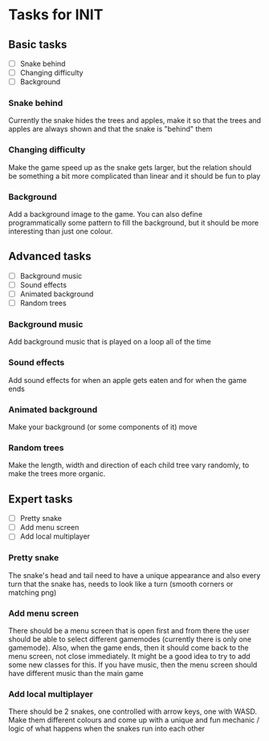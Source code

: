 # Tasks for INIT
## Basic tasks
- [ ] Snake behind
- [ ] Changing difficulty
- [ ] Background

### Snake behind
Currently the snake hides the trees and apples, make it so that the trees and apples are always shown and that the snake is "behind" them
### Changing difficulty
Make the game speed up as the snake gets larger, but the relation should be something a bit more complicated than linear and it should be fun to play
### Background
Add a background image to the game. You can also define programmatically some pattern to fill the background, but it should be more interesting than just one colour.

## Advanced tasks
- [ ] Background music
- [ ] Sound effects
- [ ] Animated background
- [ ] Random trees

### Background music
Add background music that is played on a loop all of the time
### Sound effects
Add sound effects for when an apple gets eaten and for when the game ends
### Animated background
Make your background (or some components of it) move
### Random trees
Make the length, width and direction of each child tree vary randomly, to make the trees more organic.

## Expert tasks
- [ ] Pretty snake
- [ ] Add menu screen
- [ ] Add local multiplayer

### Pretty snake
The snake's head and tail need to have a unique appearance and also every turn that the snake has, needs to look like a turn (smooth corners or matching png)
### Add menu screen
There should be a menu screen that is open first and from there the user should be able to select different gamemodes (currently there is only one gamemode). Also, when the game ends, then it should come back to the menu screen, not close immediately. It might be a good idea to try to add some new classes for this. If you have music, then the menu screen should have different music than the main game
### Add local multiplayer
There should be 2 snakes, one controlled with arrow keys, one with WASD. Make them different colours and come up with a unique and fun mechanic / logic of what happens when the snakes run into each other